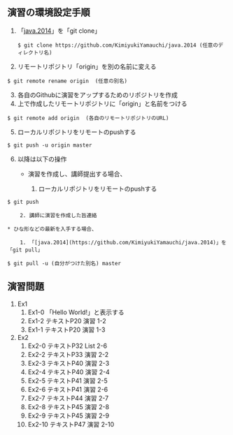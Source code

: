 ## 演習の環境設定手順

1. 「[java.2014](https://github.com/KimiyukiYamauchi/java.2014)」を「git clone」
	```
	$ git clone https://github.com/KimiyukiYamauchi/java.2014 (任意のディレクトリ名)
	```
2. リモートリポジトリ「origin」を別の名前に変える
```
$ git remote rename origin  (任意の別名)
```
3. 各自のGithubに演習をアップするためのリポジトリを作成
4. 上で作成したリモートリポジトリに「origin」と名前をつける
```
$ git remote add origin  (各自のリモートリポジトリのURL)
```
5. ローカルリポジトリをリモートのpushする
```
$ git push -u origin master
```
6. 以降は以下の操作

	* 演習を作成し、講師提出する場合、

		1. ローカルリポジトリをリモートのpushする 
```
$ git push
```
		2. 講師に演習を作成した旨連絡

	* ひな形などの最新を入手する場合、

		1. 「[java.2014](https://github.com/KimiyukiYamauchi/java.2014)」を「git pull」
```
$ git pull -u (自分がつけた別名) master
```

## 演習問題

1. Ex1
	1. Ex1-0
		「Hello World!」と表示する
	2. Ex1-2
		テキストP20 演習 1-2
	3. Ex1-1
		テキストP20 演習 1-3
2. Ex2
	1. Ex2-0
		テキストP32 List 2-6
	2. Ex2-2
		テキストP33 演習 2-2
	3. Ex2-3
		テキストP40 演習 2-3
	4. Ex2-4
		テキストP40 演習 2-4
	5. Ex2-5
		テキストP41 演習 2-5
	6. Ex2-6
		テキストP41 演習 2-6
	7. Ex2-7
		テキストP44 演習 2-7
	8. Ex2-8
		テキストP45 演習 2-8
	9. Ex2-9
		テキストP45 演習 2-9
	10. Ex2-10
		テキストP47 演習 2-10
